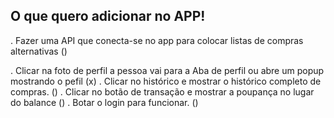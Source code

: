 ## O que quero adicionar no APP! 

. Fazer uma API que conecta-se no app para colocar listas de compras alternativas ()

. Clicar na foto de perfil a pessoa vai para a Aba de perfil ou abre um popup mostrando o pefil (x)
. Clicar no histórico e mostrar o histórico completo de compras. ()
. Clicar no botão de transação e mostrar a poupança no lugar do balance ()
. Botar o login para funcionar. ()
